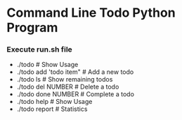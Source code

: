 # Command Line Todo Python Program #


### Execute run.sh file ###

* ./todo                 # Show Usage
* ./todo add 'todo item" # Add a new todo
* ./todo ls              # Show remaining todos
* ./todo del NUMBER      # Delete a todo
* ./todo done NUMBER     # Complete a todo
* ./todo help            # Show Usage
* ./todo report          # Statistics
